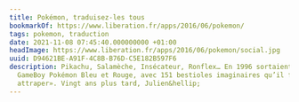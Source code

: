 ```yaml
---
title: Pokémon, traduisez-les tous
bookmarkOf: https://www.liberation.fr/apps/2016/06/pokemon/
tags: pokemon, traduction
date: 2021-11-08 07:45:40.000000000 +01:00
headImage: https://www.liberation.fr/apps/2016/06/pokemon/social.jpg
uuid: D94621BE-A91F-4C8B-B76D-C5E182B597F6
description: Pikachu, Salamèche, Insécateur, Ronflex… En 1996 sortaient les jeux pour
  GameBoy Pokémon Bleu et Rouge, avec 151 bestioles imaginaires qu’il fallait «toutes
  attraper». Vingt ans plus tard, Julien&hellip;
---
```

